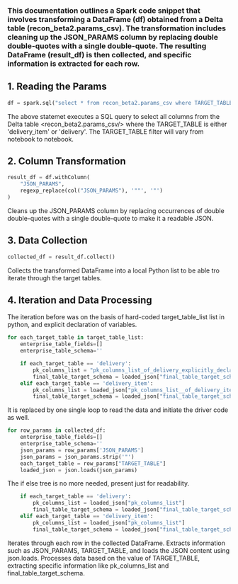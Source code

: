 ### This documentation outlines a Spark code snippet that involves transforming a DataFrame (df) obtained from a Delta table (recon_beta2.params_csv). The transformation includes cleaning up the JSON_PARAMS column by replacing double double-quotes with a single double-quote. The resulting DataFrame (result_df) is then collected, and specific information is extracted for each row.

## 1. Reading the Params

```python
df = spark.sql("select * from recon_beta2.params_csv where TARGET_TABLE IN ('delivery_item', 'delivery')")
```
The above statemet executes a SQL query to select all columns from the Delta table <recon_beta2.params_csv/> where the TARGET_TABLE is either 'delivery_item' or 'delivery'. The TARGET_TABLE filter will vary from notebook to notebook.


## 2. Column Transformation
```python
result_df = df.withColumn(
    "JSON_PARAMS",
    regexp_replace(col("JSON_PARAMS"), '""', '"')
)
```

Cleans up the JSON_PARAMS column by replacing occurrences of double double-quotes with a single double-quote to make it a readable JSON.

## 3. Data Collection
```python
collected_df = result_df.collect()
```
Collects the transformed DataFrame into a local Python list to be able tro iterate through the target tables.

## 4. Iteration and Data Processing
The iteration before was on the basis of hard-coded target_table_list list in python, and explicit
declaration of variables.
```python
for each_target_table in target_table_list:
    enterprise_table_fields=[]
    enterprise_table_schema=''

    if each_target_table == 'delivery':
        pk_columns_list = "pk_columns_list_of_delivery_explicitly_declared"
        final_table_target_schema = loaded_json["final_table_target_schema_of_delivery_explicitly_declared"]
    elif each_target_table == 'delivery_item':
        pk_columns_list = loaded_json["pk_columns_list__of_delivery_item_explicitly_declared"]
        final_table_target_schema = loaded_json["final_table_target_schema_of_delivery_item_explicitly_declared"]
```

It is replaced by one single loop to read the data and initiate the driver code as well.
```python
for row_params in collected_df:
    enterprise_table_fields=[]
    enterprise_table_schema=''
    json_params = row_params['JSON_PARAMS']
    json_params = json_params.strip('"')
    each_target_table = row_params["TARGET_TABLE"]
    loaded_json = json.loads(json_params)
```
The if else tree is no more needed, present just for readability.
```python
    if each_target_table == 'delivery':
        pk_columns_list = loaded_json["pk_columns_list"]
        final_table_target_schema = loaded_json["final_table_target_schema"]
    elif each_target_table == 'delivery_item':
        pk_columns_list = loaded_json["pk_columns_list"]
        final_table_target_schema = loaded_json["final_table_target_schema"]
```
Iterates through each row in the collected DataFrame.
Extracts information such as JSON_PARAMS, TARGET_TABLE, and loads the JSON content using json.loads.
Processes data based on the value of TARGET_TABLE, extracting specific information like pk_columns_list and final_table_target_schema.
```